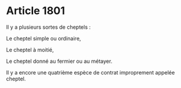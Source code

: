 # Article 1801

Il y a plusieurs sortes de cheptels :

Le cheptel simple ou ordinaire,

Le cheptel à moitié,

Le cheptel donné au fermier ou au métayer.

Il y a encore une quatrième espèce de contrat improprement appelée cheptel.
